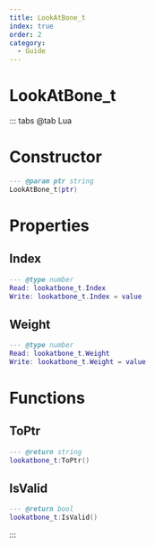 ```yaml
---
title: LookAtBone_t
index: true
order: 2
category:
  - Guide
---
```


# LookAtBone_t

::: tabs
@tab Lua
# Constructor
```lua
--- @param ptr string
LookAtBone_t(ptr)
```
# Properties
## Index 
```lua
--- @type number
Read: lookatbone_t.Index
Write: lookatbone_t.Index = value
```
## Weight 
```lua
--- @type number
Read: lookatbone_t.Weight
Write: lookatbone_t.Weight = value
```
# Functions
## ToPtr
```lua
--- @return string
lookatbone_t:ToPtr()
```
## IsValid
```lua
--- @return bool
lookatbone_t:IsValid()
```

:::